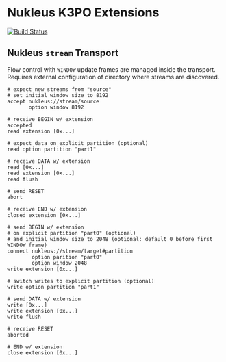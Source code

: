 # Nukleus K3PO Extensions

[![Build Status][build-status-image]][build-status]

[build-status-image]: https://travis-ci.org/reaktivity/nukleus-k3po-ext.java.svg?branch=develop
[build-status]: https://travis-ci.org/reaktivity/nukleus-k3po-ext.java

## Nukleus `stream` Transport
Flow control with `WINDOW` update frames are managed inside the transport.
Requires external configuration of directory where streams are discovered.

```
# expect new streams from "source"
# set initial window size to 8192
accept nukleus://stream/source
       option window 8192

# receive BEGIN w/ extension
accepted
read extension [0x...]

# expect data on explicit partition (optional)
read option partition "part1"

# receive DATA w/ extension
read [0x...]
read extension [0x...]
read flush

# send RESET
abort

# receive END w/ extension
closed extension [0x...]
```

```
# send BEGIN w/ extension
# on explicit partition "part0" (optional)
# and initial window size to 2048 (optional: default 0 before first WINDOW frame)
connect nukleus://stream/target#partition
        option parition "part0"
        option window 2048
write extension [0x...]

# switch writes to explicit partition (optional)
write option partition "part1"

# send DATA w/ extension
write [0x...]
write extension [0x...]
write flush

# receive RESET
aborted

# END w/ extension
close extension [0x...]
```
